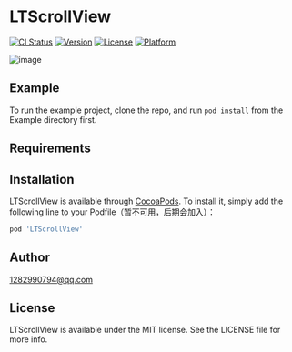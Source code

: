 # LTScrollView

[![CI Status](http://img.shields.io/travis/1282990794@qq.com/LTScrollView.svg?style=flat)](https://travis-ci.org/1282990794@qq.com/LTScrollView)
[![Version](https://img.shields.io/cocoapods/v/LTScrollView.svg?style=flat)](http://cocoapods.org/pods/LTScrollView)
[![License](https://img.shields.io/cocoapods/l/LTScrollView.svg?style=flat)](http://cocoapods.org/pods/LTScrollView)
[![Platform](https://img.shields.io/cocoapods/p/LTScrollView.svg?style=flat)](http://cocoapods.org/pods/LTScrollView)

![image](https://github.com/gltwy/LTScrollView/blob/master/glt.gif)

## Example

To run the example project, clone the repo, and run `pod install` from the Example directory first.

## Requirements

## Installation

LTScrollView is available through [CocoaPods](http://cocoapods.org). To install
it, simply add the following line to your Podfile（暂不可用，后期会加入）：

```ruby
pod 'LTScrollView'
```

## Author

1282990794@qq.com

## License

LTScrollView is available under the MIT license. See the LICENSE file for more info.


